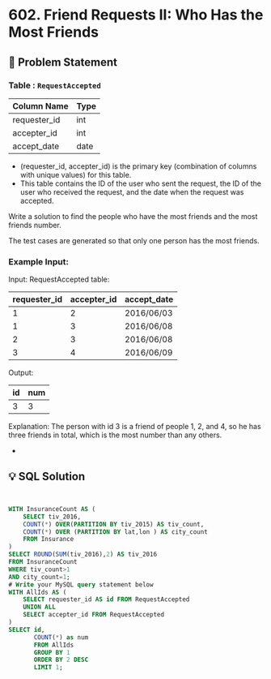 # 602. Friend Requests II: Who Has the Most Friends

## 📝 Problem Statement

###  Table : `RequestAccepted`


| Column Name    | Type    |
|----------------|---------|
| requester_id   | int     |
| accepter_id    | int     |
| accept_date    | date    |

 - (requester_id, accepter_id) is the primary key (combination of columns with unique values) for this table.
 - This table contains the ID of the user who sent the request, the ID of the user who received the request, and the date when the request was accepted.
 

Write a solution to find the people who have the most friends and the most friends number.

The test cases are generated so that only one person has the most friends.


### Example Input:

Input: 
RequestAccepted table:

| requester_id | accepter_id | accept_date |
|--------------|-------------|-------------|
| 1            | 2           | 2016/06/03  |
| 1            | 3           | 2016/06/08  |
| 2            | 3           | 2016/06/08  |
| 3            | 4           | 2016/06/09  |

Output: 

| id | num |
|----|-----|
| 3  | 3   |

Explanation: 
The person with id 3 is a friend of people 1, 2, and 4, so he has three friends in total, which is the most number than any others.

 - 
## 💡 SQL Solution

```sql


WITH InsuranceCount AS (
    SELECT tiv_2016,
    COUNT(*) OVER(PARTITION BY tiv_2015) AS tiv_count,
    COUNT(*) OVER (PARTITION BY lat,lon ) AS city_count
    FROM Insurance
)
SELECT ROUND(SUM(tiv_2016),2) AS tiv_2016
FROM InsuranceCount 
WHERE tiv_count>1
AND city_count=1;
# Write your MySQL query statement below
WITH AllIds AS (
    SELECT requester_id AS id FROM RequestAccepted
    UNION ALL 
    SELECT accepter_id FROM RequestAccepted
)
SELECT id,
       COUNT(*) as num
       FROM AllIds
       GROUP BY 1
       ORDER BY 2 DESC
       LIMIT 1;
